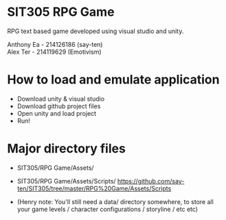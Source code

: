 # SIT305 RPG Game
RPG text based game developed using visual studio and unity.

Anthony Ea - 214126186 (say-ten)  
Alex Ter - 214119629 (Emotivism)  

# How to load and emulate application
- Download unity & visual studio
- Download github project files
- Open unity and load project
- Run!

# Major directory files
- SIT305/RPG Game/Assets/
- SIT305/RPG Game/Assets/Scripts/
https://github.com/say-ten/SIT305/tree/master/RPG%20Game/Assets/Scripts

- (Henry note: You'll still need a data/ directory somewhere, to store all your game levels / character configurations / storyline / etc etc)

